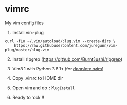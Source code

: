 # vimrc
My vim config files

1. Install vim-plug
```
curl -fLo ~/.vim/autoload/plug.vim --create-dirs \
    https://raw.githubusercontent.com/junegunn/vim-plug/master/plug.vim
```

2. Install ripgrep (https://github.com/BurntSushi/ripgrep)

3. Vim8.1 with Python 3.6.1+ (for [deoplete.nvim](https://github.com/Shougo/deoplete.nvim))

4. Copy .vimrc to HOME dir

5. Open vim and do `:PlugInstall`

6. Ready to rock !!

